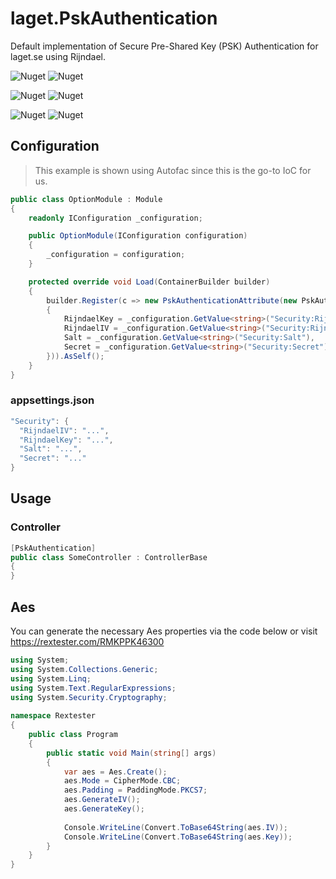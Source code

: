# laget.PskAuthentication
Default implementation of Secure Pre-Shared Key (PSK) Authentication for laget.se using Rijndael.

![Nuget](https://img.shields.io/nuget/v/laget.PskAuthentication.Client?label=laget.PskAuthentication.Client)
![Nuget](https://img.shields.io/nuget/dt/laget.PskAuthentication.Client?label=laget.PskAuthentication.Client)

![Nuget](https://img.shields.io/nuget/v/laget.PskAuthentication.Core?label=laget.PskAuthentication.Core)
![Nuget](https://img.shields.io/nuget/dt/laget.PskAuthentication.Core?label=laget.PskAuthentication.Core)

![Nuget](https://img.shields.io/nuget/v/laget.PskAuthentication.Mvc?label=laget.PskAuthentication.Mvc)
![Nuget](https://img.shields.io/nuget/dt/laget.PskAuthentication.Mvc?label=laget.PskAuthentication.Mvc)

## Configuration
> This example is shown using Autofac since this is the go-to IoC for us.
```c#
public class OptionModule : Module
{
    readonly IConfiguration _configuration;

    public OptionModule(IConfiguration configuration)
    {
        _configuration = configuration;
    }

    protected override void Load(ContainerBuilder builder)
    {
        builder.Register(c => new PskAuthenticationAttribute(new PskAuthenticationOptions
        {
            RijndaelKey = _configuration.GetValue<string>("Security:RijndaelKey"),
            RijndaelIV = _configuration.GetValue<string>("Security:RijndaelIV"),
            Salt = _configuration.GetValue<string>("Security:Salt"),
            Secret = _configuration.GetValue<string>("Security:Secret")
        })).AsSelf();
    }
}
```

### appsettings.json
```c#
"Security": {
  "RijndaelIV": "...",
  "RijndaelKey": "...",
  "Salt": "...",
  "Secret": "..."
}
```

## Usage
### Controller
```c#
[PskAuthentication]
public class SomeController : ControllerBase
{
}
```

## Aes
You can generate the necessary Aes properties via the code below or visit https://rextester.com/RMKPPK46300

```c#
using System;
using System.Collections.Generic;
using System.Linq;
using System.Text.RegularExpressions;
using System.Security.Cryptography;
    
namespace Rextester
{
    public class Program
    {
        public static void Main(string[] args)
        {
            var aes = Aes.Create();
            aes.Mode = CipherMode.CBC;
            aes.Padding = PaddingMode.PKCS7;
            aes.GenerateIV();
            aes.GenerateKey();
            
            Console.WriteLine(Convert.ToBase64String(aes.IV));
            Console.WriteLine(Convert.ToBase64String(aes.Key));
        }
    }
}
```
